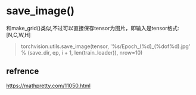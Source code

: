 # save_image()
和make_grid()类似,不过可以直接保存tensor为图片，即输入是tensor格式:[N,C,W,H]

>torchvision.utils.save_image(tensor, '%s/Epoch_(%d)_(%dof%d).jpg' % (save_dir, ep, i + 1, len(train_loader)), nrow=10)


## refrence
https://mathpretty.com/11050.html
